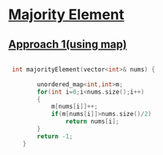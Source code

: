 <h1><a href="https://leetcode.com/problems/majority-element/">Majority Element</h1>

## Approach 1(using map)
```cpp

 int majorityElement(vector<int>& nums) {
        
        unordered_map<int,int>m;
        for(int i=0;i<nums.size();i++)
        {
            m[nums[i]]++;
            if(m[nums[i]]>nums.size()/2)
                return nums[i];
        }
        return -1;
    }
```
